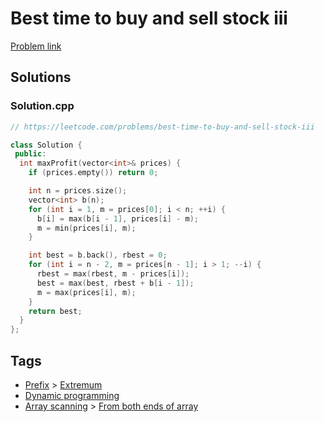 # Best time to buy and sell stock iii

[Problem link](https://leetcode.com/problems/best-time-to-buy-and-sell-stock-iii)

## Solutions


### Solution.cpp
```cpp
// https://leetcode.com/problems/best-time-to-buy-and-sell-stock-iii

class Solution {
 public:
  int maxProfit(vector<int>& prices) {
    if (prices.empty()) return 0;

    int n = prices.size();
    vector<int> b(n);
    for (int i = 1, m = prices[0]; i < n; ++i) {
      b[i] = max(b[i - 1], prices[i] - m);
      m = min(prices[i], m);
    }

    int best = b.back(), rbest = 0;
    for (int i = n - 2, m = prices[n - 1]; i > 1; --i) {
      rbest = max(rbest, m - prices[i]);
      best = max(best, rbest + b[i - 1]);
      m = max(prices[i], m);
    }
    return best;
  }
};
```
## Tags

* [Prefix](/README.md#Prefix) > [Extremum](/README.md#Prefix-Extremum)
* [Dynamic programming](/README.md#Dynamic_programming)
* [Array scanning](/README.md#Array_scanning) > [From both ends of array](/README.md#Array_scanning-From_both_ends_of_array)
